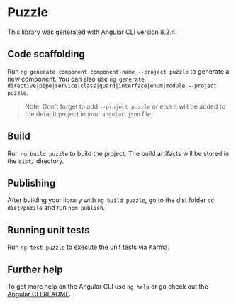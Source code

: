 # Puzzle

This library was generated with [Angular CLI](https://github.com/angular/angular-cli) version 8.2.4.

## Code scaffolding

Run `ng generate component component-name --project puzzle` to generate a new component. You can also use `ng generate directive|pipe|service|class|guard|interface|enum|module --project puzzle`.
> Note: Don't forget to add `--project puzzle` or else it will be added to the default project in your `angular.json` file. 

## Build

Run `ng build puzzle` to build the project. The build artifacts will be stored in the `dist/` directory.

## Publishing

After building your library with `ng build puzzle`, go to the dist folder `cd dist/puzzle` and run `npm publish`.

## Running unit tests

Run `ng test puzzle` to execute the unit tests via [Karma](https://karma-runner.github.io).

## Further help

To get more help on the Angular CLI use `ng help` or go check out the [Angular CLI README](https://github.com/angular/angular-cli/blob/master/README.md).
